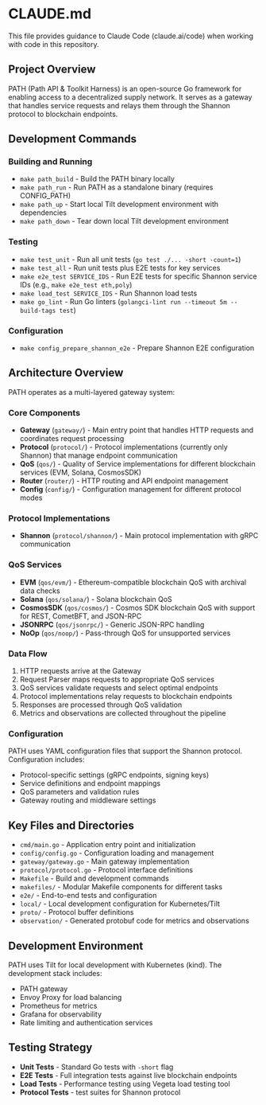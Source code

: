 # CLAUDE.md

This file provides guidance to Claude Code (claude.ai/code) when working with code in this repository.

## Project Overview

PATH (Path API & Toolkit Harness) is an open-source Go framework for enabling access to a decentralized supply network. It serves as a gateway that handles service requests and relays them through the Shannon protocol to blockchain endpoints.

## Development Commands

### Building and Running

- `make path_build` - Build the PATH binary locally
- `make path_run` - Run PATH as a standalone binary (requires CONFIG_PATH)
- `make path_up` - Start local Tilt development environment with dependencies
- `make path_down` - Tear down local Tilt development environment

### Testing

- `make test_unit` - Run all unit tests (`go test ./... -short -count=1`)
- `make test_all` - Run unit tests plus E2E tests for key services
- `make e2e_test SERVICE_IDS` - Run E2E tests for specific Shannon service IDs (e.g., `make e2e_test eth,poly`)
- `make load_test SERVICE_IDS` - Run Shannon load tests
- `make go_lint` - Run Go linters (`golangci-lint run --timeout 5m --build-tags test`)

### Configuration

- `make config_prepare_shannon_e2e` - Prepare Shannon E2E configuration

## Architecture Overview

PATH operates as a multi-layered gateway system:

### Core Components

- **Gateway** (`gateway/`) - Main entry point that handles HTTP requests and coordinates request processing
- **Protocol** (`protocol/`) - Protocol implementations (currently only Shannon) that manage endpoint communication
- **QoS** (`qos/`) - Quality of Service implementations for different blockchain services (EVM, Solana, CosmosSDK)
- **Router** (`router/`) - HTTP routing and API endpoint management
- **Config** (`config/`) - Configuration management for different protocol modes

### Protocol Implementations

- **Shannon** (`protocol/shannon/`) - Main protocol implementation with gRPC communication

### QoS Services

- **EVM** (`qos/evm/`) - Ethereum-compatible blockchain QoS with archival data checks
- **Solana** (`qos/solana/`) - Solana blockchain QoS
- **CosmosSDK** (`qos/cosmos/`) - Cosmos SDK blockchain QoS with support for REST, CometBFT, and JSON-RPC
- **JSONRPC** (`qos/jsonrpc/`) - Generic JSON-RPC handling
- **NoOp** (`qos/noop/`) - Pass-through QoS for unsupported services

### Data Flow

1. HTTP requests arrive at the Gateway
2. Request Parser maps requests to appropriate QoS services
3. QoS services validate requests and select optimal endpoints
4. Protocol implementations relay requests to blockchain endpoints
5. Responses are processed through QoS validation
6. Metrics and observations are collected throughout the pipeline

### Configuration

PATH uses YAML configuration files that support the Shannon protocol. Configuration includes:

- Protocol-specific settings (gRPC endpoints, signing keys)
- Service definitions and endpoint mappings
- QoS parameters and validation rules
- Gateway routing and middleware settings

## Key Files and Directories

- `cmd/main.go` - Application entry point and initialization
- `config/config.go` - Configuration loading and management
- `gateway/gateway.go` - Main gateway implementation
- `protocol/protocol.go` - Protocol interface definitions
- `Makefile` - Build and development commands
- `makefiles/` - Modular Makefile components for different tasks
- `e2e/` - End-to-end tests and configuration
- `local/` - Local development configuration for Kubernetes/Tilt
- `proto/` - Protocol buffer definitions
- `observation/` - Generated protobuf code for metrics and observations

## Development Environment

PATH uses Tilt for local development with Kubernetes (kind). The development stack includes:

- PATH gateway
- Envoy Proxy for load balancing
- Prometheus for metrics
- Grafana for observability
- Rate limiting and authentication services

## Testing Strategy

- **Unit Tests** - Standard Go tests with `-short` flag
- **E2E Tests** - Full integration tests against live blockchain endpoints
- **Load Tests** - Performance testing using Vegeta load testing tool
- **Protocol Tests** - test suites for Shannon protocol

